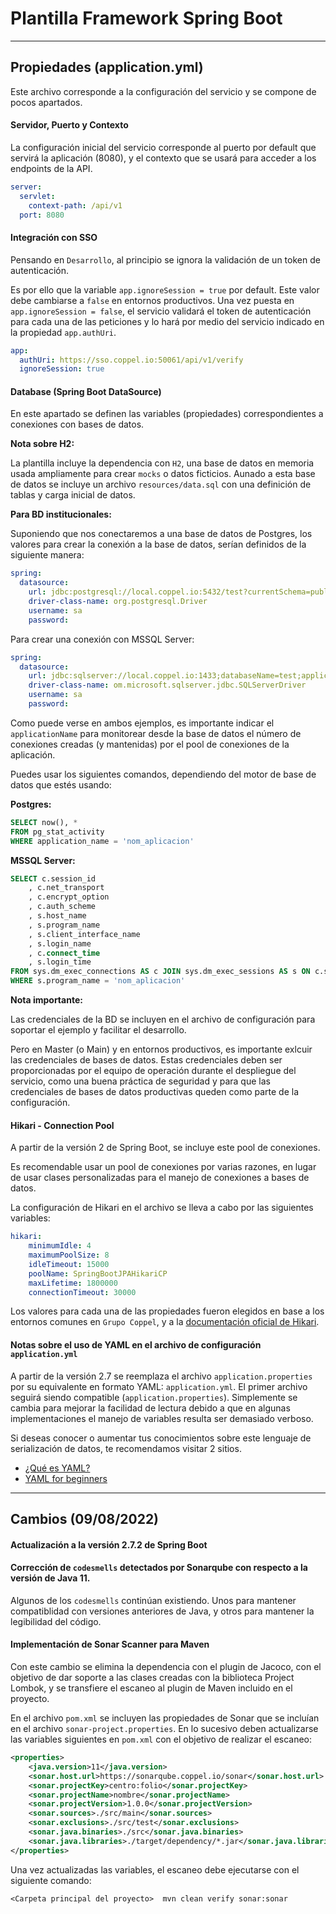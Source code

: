 # Plantilla Framework Spring Boot

---

## Propiedades (application.yml)

Este archivo corresponde a la configuración del servicio y se compone de pocos apartados.

#### Servidor, Puerto y Contexto

La configuración inicial del servicio corresponde al puerto por default que servirá la aplicación (8080), y el contexto que se usará para acceder a los endpoints de la API.

```yaml
server:
  servlet:
    context-path: /api/v1
  port: 8080
```

#### Integración con SSO

Pensando en `Desarrollo`, al principio se ignora la validación de un token de autenticación.

Es por ello que la variable `app.ignoreSession = true`  por default. Este valor debe cambiarse a `false` en entornos productivos. Una vez puesta en `app.ignoreSession = false`, el servicio validará el token de autenticación para cada una de las peticiones y lo hará por medio del servicio indicado en la propiedad `app.authUri`.

```yaml
app:
  authUri: https://sso.coppel.io:50061/api/v1/verify
  ignoreSession: true
```

#### Database (Spring Boot DataSource)

En este apartado se definen las variables (propiedades) correspondientes a conexiones con bases de datos.

**Nota sobre H2:**

La plantilla incluye la dependencia con `H2`, una base de datos en memoria usada ampliamente para crear `mocks` o datos ficticios. Aunado a esta base de datos se incluye un archivo `resources/data.sql` con una definición de tablas y carga inicial de datos.

**Para BD institucionales:**

Suponiendo que nos conectaremos a una base de datos de Postgres, los valores para crear la conexión a la base de datos, serían definidos de la siguiente manera:

```yaml
spring:
  datasource:
    url: jdbc:postgresql://local.coppel.io:5432/test?currentSchema=public&ApplicationName=nom_aplicacion&socketTimeout=30
    driver-class-name: org.postgresql.Driver
    username: sa
    password: 
```

Para crear una conexión con MSSQL Server:

```yaml
spring:
  datasource:
    url: jdbc:sqlserver://local.coppel.io:1433;databaseName=test;applicationName=nom_aplicacion;socketTimeout=30000
    driver-class-name: om.microsoft.sqlserver.jdbc.SQLServerDriver
    username: sa
    password: 
```

Como puede verse en ambos ejemplos, es importante indicar el `applicationName` para monitorear desde la base de datos el número de conexiones creadas (y mantenidas) por el pool de conexiones de la aplicación.

Puedes usar los siguientes comandos, dependiendo del motor de base de datos que estés usando:

**Postgres:**

```sql
SELECT now(), * 
FROM pg_stat_activity 
WHERE application_name = 'nom_aplicacion'
```

**MSSQL Server:**

```sql
SELECT c.session_id
    , c.net_transport
    , c.encrypt_option
    , c.auth_scheme
    , s.host_name
    , s.program_name
    , s.client_interface_name
    , s.login_name
    , c.connect_time
    , s.login_time
FROM sys.dm_exec_connections AS c JOIN sys.dm_exec_sessions AS s ON c.session_id = s.session_id 
WHERE s.program_name = 'nom_aplicacion'
```

**Nota importante:**

Las credenciales de la BD se incluyen en el archivo de configuración para soportar el ejemplo y facilitar el desarrollo.

Pero en Master (o Main) y en entornos productivos, es importante exlcuir las credenciales de bases de datos. Estas credenciales deben ser proporcionadas por el equipo de operación durante el despliegue del servicio, como una buena práctica de seguridad y para que las credenciales de bases de datos productivas queden como parte de la configuración.

#### Hikari - Connection Pool

A partir de la versión 2 de Spring Boot, se incluye este pool de conexiones.

Es recomendable usar un pool de conexiones por varias razones, en lugar de usar clases personalizadas para el manejo de conexiones a bases de datos.

La configuración de Hikari en el archivo se lleva a cabo por las siguientes variables:

```yaml
hikari:
    minimumIdle: 4
    maximumPoolSize: 8
    idleTimeout: 15000
    poolName: SpringBootJPAHikariCP
    maxLifetime: 1800000
    connectionTimeout: 30000
```

Los valores para cada una de las propiedades fueron elegidos en base a los entornos comunes en `Grupo Coppel`, y a la [documentación oficial de Hikari](https://github.com/brettwooldridge/HikariCP).

#### Notas sobre el uso de YAML en el archivo de configuración `application.yml`

A partir de la versión 2.7 se reemplaza el archivo `application.properties` por su equivalente en formato YAML: `application.yml`. El primer archivo seguirá siendo compatible (`application.properties`). Simplemente se cambia para mejorar la facilidad de lectura debido a que en algunas implementaciones el manejo de variables resulta ser demasiado verboso.

Si deseas conocer o aumentar tus conocimientos sobre este lenguaje de serialización de datos, te recomendamos visitar 2 sitios.

- [¿Qué es YAML?](https://www.redhat.com/es/topics/automation/what-is-yaml)
- [YAML for beginners](https://www.redhat.com/sysadmin/yaml-beginners)

---

## Cambios (09/08/2022)

#### Actualización a la versión 2.7.2 de Spring Boot

#### Corrección de `codesmells` detectados por Sonarqube con respecto a la versión de Java 11.

Algunos de los `codesmells` continúan existiendo. Unos para mantener compatiblidad con versiones anteriores de Java, y otros para mantener la legibilidad del código.

#### Implementación de Sonar Scanner para Maven

Con este cambio se elimina la dependencia con el plugin de Jacoco, con el objetivo de dar soporte a las clases creadas con la biblioteca Project Lombok, y se transfiere el escaneo al plugin de Maven incluido en el proyecto.

En el archivo `pom.xml` se incluyen las propiedades de Sonar que se incluían en el archivo `sonar-project.properties`. En lo sucesivo deben actualizarse las variables siguientes en `pom.xml` con el objetivo de realizar el escaneo:

```xml
<properties>
    <java.version>11</java.version>
    <sonar.host.url>https://sonarqube.coppel.io/sonar</sonar.host.url>
    <sonar.projectKey>centro:folio</sonar.projectKey>
    <sonar.projectName>nombre</sonar.projectName>
    <sonar.projectVersion>1.0.0</sonar.projectVersion>
    <sonar.sources>./src/main</sonar.sources>
    <sonar.exclusions>./src/test</sonar.exclusions>
    <sonar.java.binaries>./src</sonar.java.binaries>
    <sonar.java.libraries>./target/dependency/*.jar</sonar.java.libraries>
</properties>
```

Una vez actualizadas las variables, el escaneo debe ejecutarse con el siguiente comando:

```terminal
<Carpeta principal del proyecto>  mvn clean verify sonar:sonar
```